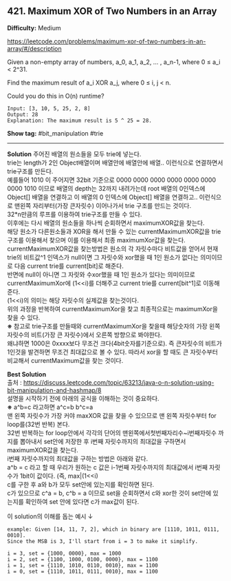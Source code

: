 ## 421. Maximum XOR of Two Numbers in an Array

**Difficulty:** Medium

https://leetcode.com/problems/maximum-xor-of-two-numbers-in-an-array/#/description

Given a non-empty array of numbers, a\_0, a\_1, a\_2, … , a\_n-1, where 0 ≤ a\_i < 2^31.

Find the maximum result of a\_i XOR a\_j, where 0 ≤ i, j < n.

Could you do this in O(n) runtime?

```
Input: [3, 10, 5, 25, 2, 8]
Output: 28
Explanation: The maximum result is 5 ^ 25 = 28.
```

**Show tag:** \#bit_manipulation \#trie

-----------------------------------------------

**Solution**
주어진 배열의 원소들을 모두 trie에 넣는다. <br/>
trie는 length가 2인 Object배열이며 배열안에 배열안에 배열.. 이런식으로 연결하면서 trie구조를 만든다. <br/>
예를들어 1010 이 주어지면 32bit 기준으로 0000 0000 0000 0000 0000 0000 0000 1010 이므로 배열의 depth는 32까지 내려가는데 root 배열의 0인덱스에 Object[] 배열을 연결하고 이 배열의 0 인덱스에 Object[] 배열을 연결하고.. 이런식으로 맨왼쪽 자리부터(가장 큰자릿수) 이어나가서 trie 구조를 만드는 것이다. <br/>
32*n만큼의 루프를 이용하여 trie구조를 만들 수 있다. <br/>
이후에는 다시 배열의 원소들을 하나씩 순회하면서 maximumXOR값을 찾는다. <br/>
해당 원소가 다른원소들과 XOR을 해서 만들 수 있는 currentMaximumXOR값을 trie구조를 이용해서 찾으며 이를 이용해서 최종 maximumXor값을 찾는다. <br/>
currentMaximumXOR값을 찾는방법은 원소의 각 자릿수마다 비트값을 얻어서 현재 trie의 비트값^1 인덱스가 null이면 그 자릿수와 xor했을 때 1인 원소가 없다는 의미이므로 다음 current trie를 current[bit]로 해준다. <br/>
반면에 null이 아니면 그 자릿와 수xor했을 때 1인 원소가 있다는 의미이므로 currentMaximumXor에 (1<<i)를 더해주고 current trie를 current[bit^1]로 이동해준다. <br/>
(1<<i)의 의미는 해당 자릿수의 실제값을 찾는것이다. <br/>
위의 과정을 반복하여 currentMaximumXor을 찾고 최종적으로는 maximumXor을 찾을 수 있다. <br/>
**※** 참고로 trie구조를 만들때와 currentMaximumXor을 찾을때 해당숫자의 가장 왼쪽 자릿수의 비트(가장 큰 자릿수)에서 오른쪽 방향으로 봐야한다. <br/>
왜냐하면 1000은 0xxxx보다 무조건 크다(4bit숫자를기준으로). 즉 큰자릿수의 비트가 1인것을 발견하면 무조건 최대값으로 볼 수 있다. 따라서 xor을 할 때도 큰 자릿수부터 비교해서 currentMaximum값을 찾는 것이다. <br/>

**Best Solution**<br/>
출처 : https://discuss.leetcode.com/topic/63213/java-o-n-solution-using-bit-manipulation-and-hashmap/8 <br/>
설명을 시작하기 전에 아래의 공식을 이해하는 것이 중요하다. <br/>
**※** a^b=c 라고하면 a^c=b b^c=a <br/>
맨 왼쪽 자릿수가 가장 커야 maxXOR 값을 찾을 수 있으므로 맨 왼쪽 자릿수부터 for loop를(32번 반복) 본다. <br/>
32번 반복하는 for loop안에서 각각의 단어의 맨왼쪽에서첫번째자리수~i번째자릿수 까지를 뽑아내서 set안에 저장한 후 i번째 자릿수까지의 최대값을 구하면서 maximumXOR값을 찾는다. <br/>
i번째 자릿수까지의 최대값을 구하는 방법은 아래와 같다. <br/>
a^b = c 라고 할 때 우리가 원하는 c 값은 i-1번째 자릿수까지의 최대값에서 i번째 자릿수가 1bit이 값이다. (즉, max|(1<<i) <br/>
c를 구한 후 a와 b가 모두 set안에 있는지를 확인하면 된다. <br/>
c가 있으므로 c^a = b, c^b = a 이므로 set을 순회하면서 c와 xor한 것이 set안에 있는지를 확인하여 set 안에 있다면 c가 max값이 된다.

이 solution의 이해를 돕는 예시 ↓
```
example: Given [14, 11, 7, 2], which in binary are [1110, 1011, 0111, 0010].
Since the MSB is 3, I'll start from i = 3 to make it simplify.

i = 3, set = {1000, 0000}, max = 1000
i = 2, set = {1100, 1000, 0100, 0000}, max = 1100
i = 1, set = {1110, 1010, 0110, 0010}, max = 1100
i = 0, set = {1110, 1011, 0111, 0010}, max = 1100
```

